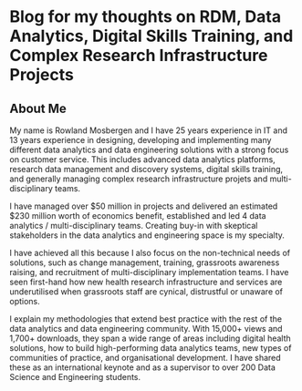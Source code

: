 # Blog for my thoughts on RDM, Data Analytics, Digital Skills Training, and Complex Research Infrastructure Projects

## About Me

My name is Rowland Mosbergen and I have 25 years experience in IT and 13 years experience in designing, developing and implementing many different data analytics and data engineering solutions with a strong focus on customer service. This includes advanced data analytics platforms, research data management and discovery systems, digital skills training, and generally managing complex research infrastructure projets and multi-disciplinary teams. 

I have managed over $50 million in projects and delivered an estimated $230 million worth of economics benefit, established and led 4 data analytics / multi-disciplinary teams. Creating buy-in with skeptical stakeholders in the data analytics and engineering space is my specialty.  

I have achieved all this because I also focus on the non-technical needs of solutions, such as change management, training, grassroots awareness raising, and recruitment of multi-disciplinary implementation teams. I have seen first-hand how new health research infrastructure and services are underutilised when grassroots staff are cynical, distrustful or unaware of options. 

I explain my methodologies that extend best practice with the rest of the data analytics and data engineering community. With 15,000+ views and 1,700+ downloads, they span a wide range of areas including digital health solutions, how to build high-performing data analytics teams, new types of communities of practice, and organisational development. I have shared these as an international keynote and as a supervisor to over 200 Data Science and Engineering students.
